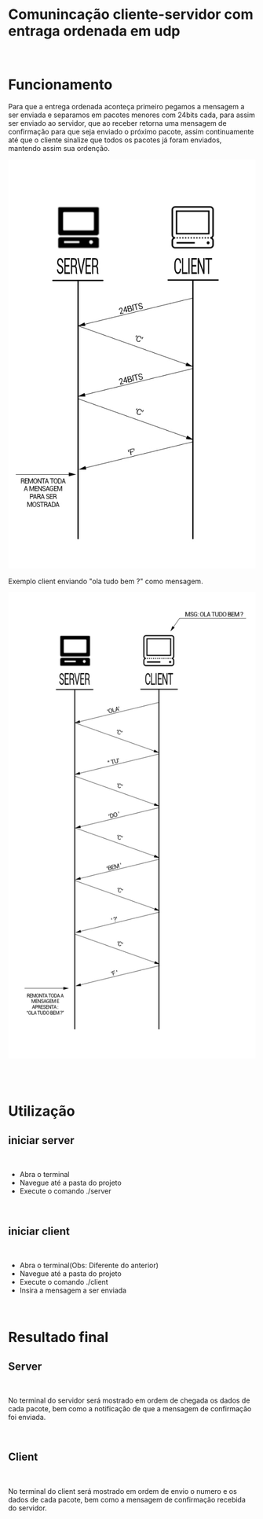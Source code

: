 # Comunincação cliente-servidor com entraga ordenada em udp 
<br />
 
 
# Funcionamento

Para que a entrega ordenada aconteça primeiro pegamos a mensagem a ser enviada e separamos em pacotes menores com 24bits cada, para assim ser enviado ao servidor, que ao receber retorna uma mensagem de confirmação para que seja enviado o próximo pacote, assim continuamente até que o cliente sinalize que todos os pacotes já foram enviados, mantendo assim sua ordenção.
<br />

![](Diagramas/diagram1.jpg)

Exemplo client enviando "ola tudo bem ?" como mensagem.


![](Diagramas/exemplo.jpg)


 <br />
 <br />
 
 
 
# Utilização
 
## iniciar server
 <br />

* Abra o terminal
* Navegue até a pasta do projeto
* Execute o comando ./server
  
<br />
 
 
## iniciar client
<br /> 
 
* Abra o terminal(Obs: Diferente do anterior)
* Navegue até a pasta do projeto
* Execute o comando ./client
* Insira a mensagem a ser enviada
 <br />
 
# Resultado final
 
## Server
 <br />

No terminal do servidor será mostrado em ordem de chegada os dados de cada pacote, bem como a notificação de que a mensagem de confirmação foi enviada.
 
 <br />

## Client

<br />

No terminal do client será mostrado em ordem de envio o numero e os dados de cada pacote, bem como a mensagem de confirmação recebida do servidor.

 <br />
 
  
 
 